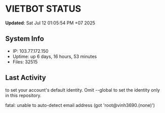 # VIETBOT STATUS
**Updated**: Sat Jul 12 01:05:54 PM +07 2025

## System Info
- IP: 103.77.172.150
- Uptime: up 6 days, 16 hours, 53 minutes
- Files: 32515

## Last Activity

to set your account's default identity.
Omit --global to set the identity only in this repository.

fatal: unable to auto-detect email address (got 'root@vinh3690.(none)')
